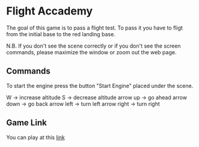 # Flight Accademy
The goal of this game is to pass a flight test. To pass it you have to fligt from the initial base to the red landing base.

N.B. If you don't see the scene correctly or if you don't see the screen commands, please maximize the window or zoom out the web page.

## Commands
To start the engine press the button "Start Engine" placed under the scene.

W -> increase altitude
S -> decrease altitude
arrow up -> go ahead
arrow down -> go back
arrow left -> turn left
arrow right -> turn right

## Game Link
You can play at this [link](https://sapienzainteractivegraphicscourse.github.io/final-project-eb-team/)
